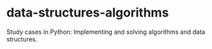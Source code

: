 # data-structures-algorithms
Study cases in Python: Implementing and solving algorithms and data structures.
